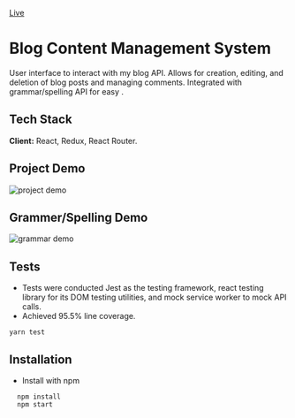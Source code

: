 [Live](https://whispering-depths-29284.herokuapp.com/)

# Blog Content Management System

User interface to interact with my blog API. Allows for creation, editing, and deletion of blog posts and managing comments. Integrated with grammar/spelling API for easy .

## Tech Stack

**Client:** React, Redux, React Router.

## Project Demo

![project demo](https://media.giphy.com/media/OATAJk8MZv8NtlEUus/giphy.gif)

## Grammer/Spelling Demo

![grammar demo](https://media.giphy.com/media/6gwjsMViE20cxsPlzm/giphy.gif)

## Tests

- Tests were conducted Jest as the testing framework, react testing library for its DOM testing utilities, and mock service worker to mock API calls.
- Achieved 95.5% line coverage.

```
yarn test
```

## Installation

- Install with npm

```
  npm install
  npm start
```
